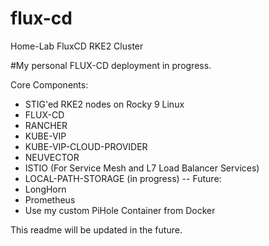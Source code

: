 # flux-cd
Home-Lab FluxCD RKE2 Cluster

#My personal FLUX-CD deployment in progress.

Core Components:
- STIG'ed RKE2 nodes on Rocky 9 Linux
- FLUX-CD
- RANCHER
- KUBE-VIP
- KUBE-VIP-CLOUD-PROVIDER
- NEUVECTOR
- ISTIO (For Service Mesh and L7 Load Balancer Services)
- LOCAL-PATH-STORAGE (in progress)
-- Future:
- LongHorn
- Prometheus
- Use my custom PiHole Container from Docker

This readme will be updated in the future.
